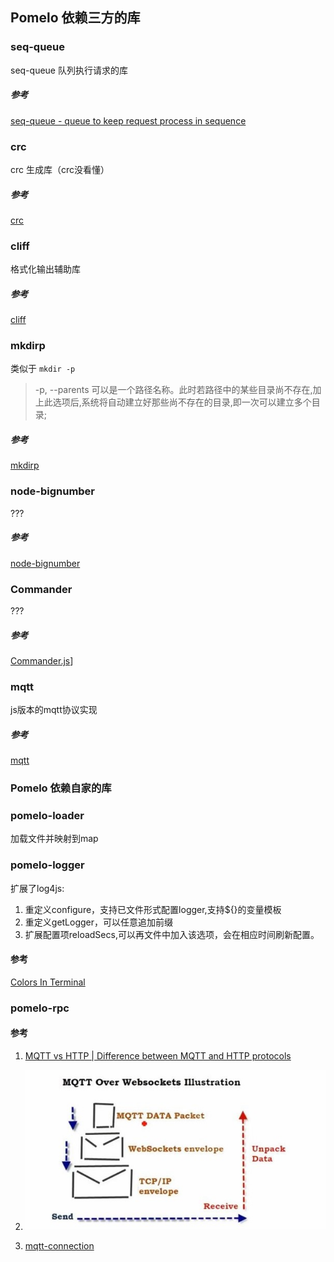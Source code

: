 ## Pomelo 依赖三方的库

### seq-queue
seq-queue 队列执行请求的库  

##### 参考
[seq-queue - queue to keep request process in sequence](https://www.npmjs.com/package/seq-queue)

### crc
crc 生成库（crc没看懂）

##### 参考
[crc](https://www.npmjs.com/package/crc)

### cliff
格式化输出辅助库

##### 参考
[cliff](https://www.npmjs.com/package/cliff)

### mkdirp
类似于 `mkdir -p`
> -p, --parents 可以是一个路径名称。此时若路径中的某些目录尚不存在,加上此选项后,系统将自动建立好那些尚不存在的目录,即一次可以建立多个目录;

##### 参考
[mkdirp](https://www.npmjs.com/package/mkdirp)

### node-bignumber
???

##### 参考
[node-bignumber](https://www.npmjs.com/package/node-bignumber)

### Commander
???

##### 参考
[Commander.js](https://www.npmjs.com/package/commander)]

### mqtt
js版本的mqtt协议实现

##### 参考
[mqtt](https://www.npmjs.com/package/mqtt)

### Pomelo 依赖自家的库

### pomelo-loader
加载文件并映射到map

### pomelo-logger
扩展了log4js:
1. 重定义configure，支持已文件形式配置logger,支持${}的变量模板
2. 重定义getLogger，可以任意追加前缀
3. 扩展配置项reloadSecs,可以再文件中加入该选项，会在相应时间刷新配置。

#### 参考
[Colors In Terminal](http://jafrog.com/2013/11/23/colors-in-terminal.html)

### pomelo-rpc

#### 参考
1. [MQTT vs HTTP | Difference between MQTT and HTTP protocols](http://www.rfwireless-world.com/Terminology/MQTT-vs-HTTP.html)

2. ![webscoket over mqtt](1uI5D.jpg)

3. [mqtt-connection](https://www.npmjs.com/package/mqtt-connection)


